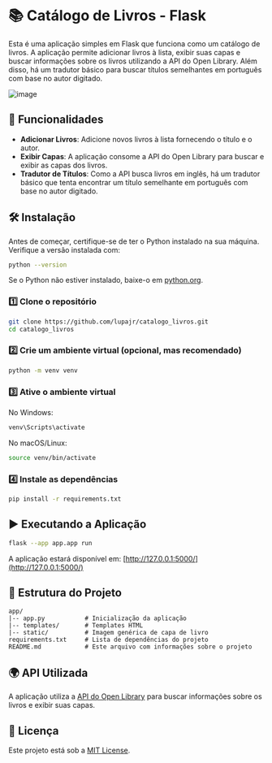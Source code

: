 # 📚 Catálogo de Livros - Flask

Esta é uma aplicação simples em Flask que funciona como um catálogo de livros. A aplicação permite adicionar livros à lista, exibir suas capas e buscar informações sobre os livros utilizando a API do Open Library. Além disso, há um tradutor básico para buscar títulos semelhantes em português com base no autor digitado.

![image](https://github.com/user-attachments/assets/0fe9871e-7bd0-48da-acf3-6030b8d53ab1)


## 🚀 Funcionalidades
- **Adicionar Livros**: Adicione novos livros à lista fornecendo o título e o autor.
- **Exibir Capas**: A aplicação consome a API do Open Library para buscar e exibir as capas dos livros.
- **Tradutor de Títulos**: Como a API busca livros em inglês, há um tradutor básico que tenta encontrar um título semelhante em português com base no autor digitado.

## 🛠️ Instalação
Antes de começar, certifique-se de ter o Python instalado na sua máquina. Verifique a versão instalada com:

```bash
python --version
```
Se o Python não estiver instalado, baixe-o em [python.org](https://www.python.org/).

### 1️⃣ Clone o repositório
```bash
git clone https://github.com/lupajr/catalogo_livros.git
cd catalogo_livros
```

### 2️⃣ Crie um ambiente virtual (opcional, mas recomendado)
```bash
python -m venv venv
```

### 3️⃣ Ative o ambiente virtual
No Windows:
```bash
venv\Scripts\activate
```
No macOS/Linux:
```bash
source venv/bin/activate
```

### 4️⃣ Instale as dependências
```bash
pip install -r requirements.txt
```

## ▶️ Executando a Aplicação

```bash
flask --app app.app run
```
A aplicação estará disponível em: [http://127.0.0.1:5000/](http://127.0.0.1:5000/)

## 📂 Estrutura do Projeto
```
app/
|-- app.py           # Inicialização da aplicação
|-- templates/       # Templates HTML
|-- static/          # Imagem genérica de capa de livro
requirements.txt     # Lista de dependências do projeto
README.md            # Este arquivo com informações sobre o projeto
```

## 🌍 API Utilizada
A aplicação utiliza a [API do Open Library](https://openlibrary.org/developers/api) para buscar informações sobre os livros e exibir suas capas.

## 📜 Licença
Este projeto está sob a [MIT License](LICENSE).


